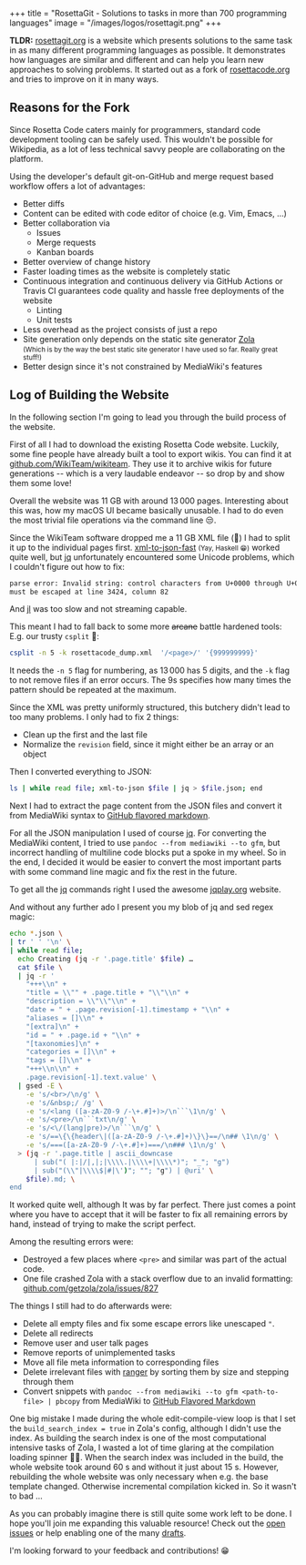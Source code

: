 +++
title = "RosettaGit - Solutions to tasks in more than 700 programming languages"
image = "/images/logos/rosettagit.png"
+++

**TLDR:**
[rosettagit.org] is a website which presents solutions
to the same task in as many different programming languages as possible.
It demonstrates how languages are similar and different
and can help you learn new approaches to solving problems.
It started out as a fork of [rosettacode.org]
and tries to improve on it in many ways.

[rosettagit.org]: https://rosettagit.org
[rosettacode.org]: https://rosettacode.org


## Reasons for the Fork

Since Rosetta Code caters mainly for programmers,
standard code development tooling can be safely used.
This wouldn't be possible for Wikipedia,
as a lot of less technical savvy people are collaborating on the platform.

Using the developer's default git-on-GitHub and merge request based workflow
offers a lot of advantages:

- Better diffs
- Content can be edited with code editor of choice (e.g. Vim, Emacs, …)
- Better collaboration via
  - Issues
  - Merge requests
  - Kanban boards
- Better overview of change history
- Faster loading times as the website is completely static
- Continuous integration and continuous delivery via GitHub Actions or Travis CI
    guarantees code quality and hassle free deployments of the website
  - Linting
  - Unit tests
- Less overhead as the project consists of just a repo
- Site generation only depends on the static site generator [Zola]
    <br>
    <small>
    (Which is by the way the best static site generator
    I have used so far. Really great stuff!)
    </small>
- Better design since it's not constrained by MediaWiki's features


## Log of Building the Website

In the following section I'm going to lead you through the build process
of the website.

First of all I had to download the existing Rosetta Code website.
Luckily, some fine people have already built a tool to export wikis.
You can find it at [github.com/WikiTeam/wikiteam].
They use it to archive wikis for future generations -- which is a very laudable
endeavor -- so drop by and show them some love!

[github.com/WikiTeam/wikiteam]: https://github.com/WikiTeam/wikiteam

Overall the website was 11 GB with around 13&#8239;000 pages.
Interesting about this was, how my macOS UI became basically unusable.
I had to do even the most trivial file operations via the command line 😒.

Since the WikiTeam software dropped me a 11 GB XML file (🤮) I had to split
it up to the individual pages first.
[xml-to-json-fast] <small>(Yay, Haskell 😁)</small> worked quite well,
but [jq] unfortunately encountered some Unicode problems,
which I couldn't figure out how to fix:

```txt
parse error: Invalid string: control characters from U+0000 through U+001F
must be escaped at line 3424, column 82
```

And [jl] was too slow and not streaming capable.

[xml-to-json-fast]: https://github.com/sinelaw/xml-to-json-fast
[jq]: https://github.com/stedolan/jq
[jl]: https://github.com/chrisdone/jl

This meant I had to fall back to some more ~~arcane~~ battle hardened tools:
E.g. our trusty `csplit` 🎉:

```sh
csplit -n 5 -k rosettacode_dump.xml  '/<page>/' '{999999999}'
```

It needs the `-n 5` flag for numbering, as 13&#8239;000 has 5 digits,
and the `-k` flag to not remove files if an error occurs.
The 9s specifies how many times the pattern should be repeated at the maximum.

Since the XML was pretty uniformly structured, this butchery didn't lead
to too many problems. I only had to fix 2 things:

- Clean up the first and the last file
- Normalize the `revision` field,
    since it might either be an array or an object

Then I converted everything to JSON:

```sh
ls | while read file; xml-to-json $file | jq > $file.json; end
```

Next I had to extract the page content from the JSON files and convert
it from MediaWiki syntax to [GitHub flavored markdown][gfm].

[gfm]: https://github.github.com/gfm/

For all the JSON manipulation I used of course [jq].
For converting the MediaWiki content,
I tried to use `pandoc --from mediawiki --to gfm`,
but incorrect handling of multiline code blocks put a spoke in my wheel.
So in the end, I decided it would be easier to convert the most important
parts with some command line magic and fix the rest in the future.

To get all the [jq] commands right I used the awesome [jqplay.org] website.

[jqplay.org]: https://jqplay.org

And without any further ado I present you my blob of jq and sed regex magic:

```sh
echo *.json \
| tr ' ' '\n' \
| while read file;
  echo Creating (jq -r '.page.title' $file) …
  cat $file \
  | jq -r '
    "+++\\n" +
    "title = \\"" + .page.title + "\\"\\n" +
    "description = \\"\\"\\n" +
    "date = " + .page.revision[-1].timestamp + "\\n" +
    "aliases = []\\n" +
    "[extra]\n" +
    "id = " + .page.id + "\\n" +
    "[taxonomies]\n" +
    "categories = []\\n" +
    "tags = []\\n" +
    "+++\\n\\n" +
    .page.revision[-1].text.value' \
  | gsed -E \
    -e 's/<br>/\n/g' \
    -e 's/&nbsp;/ /g' \
    -e 's/<lang ([a-zA-Z0-9 /-\+.#]+)>/\n```\1\n/g' \
    -e 's/<pre>/\n```txt\n/g' \
    -e 's/<\/(lang|pre)>/\n```\n/g' \
    -e 's/==\{\{header\|([a-zA-Z0-9 /-\+.#]+)\}\}==/\n## \1\n/g' \
    -e 's/===([a-zA-Z0-9 /-\+.#]+)===/\n### \1\n/g' \
  > (jq -r '.page.title | ascii_downcase
      | sub("( |:|/|,|;|\\\\.|\\\\+|\\\\*)"; "_"; "g")
      | sub("(\\"|\\\\$|#|\')"; ""; "g") | @uri' \
    $file).md; \
end
```

It worked quite well, although It was by far perfect.
There just comes a point where you have to accept
that it will be faster to fix all remaining errors by hand,
instead of trying to make the script perfect.

Among the resulting errors were:

- Destroyed a few places where `<pre>` and similar was part of the actual code.
- One file crashed Zola with a stack overflow due to an invalid formatting:
  [github.com/getzola/zola/issues/827]

[github.com/getzola/zola/issues/827]: https://github.com/getzola/zola/issues/827

The things I still had to do afterwards were:

- Delete all empty files and fix some escape errors like unescaped `"`.
- Delete all redirects
- Remove user and user talk pages
- Remove reports of unimplemented tasks
- Move all file meta information to corresponding files
- Delete irrelevant files with [ranger](https://ranger.github.io)
    by sorting them by size and stepping through them
- Convert snippets with
    `pandoc --from mediawiki --to gfm <path-to-file> | pbcopy`
    from MediaWiki to [GitHub Flavored Markdown][gfm]

One big mistake I made during the whole edit-compile-view loop
is that I set the `build_search_index = true` in Zola's config,
although I didn't use the index.
As building the search index is one of the most
computational intensive tasks of Zola, I wasted a lot of time glaring
at the compilation loading spinner 🤦‍♂️.
When the search index was included in the build, the whole website
took around 60 s and without it just about 15 s.
However, rebuilding the whole website was only necessary when
e.g. the base template changed.
Otherwise incremental compilation kicked in.
So it wasn't to bad …


As you can probably imagine there is still quite some work left to be done.
I hope you'll join me expanding this valuable resource!
Check out the [open issues]
or help enabling one of the many [drafts].

I'm looking forward to your feedback and contributions! 😁

[drafts]: https://rosettagit.org/drafts/
[open issues]: https://github.com/ad-si/RosettaGit/issues


[Zola]: https://www.getzola.org/
[MediaWiki]: https://www.mediawiki.org/wiki/MediaWiki
